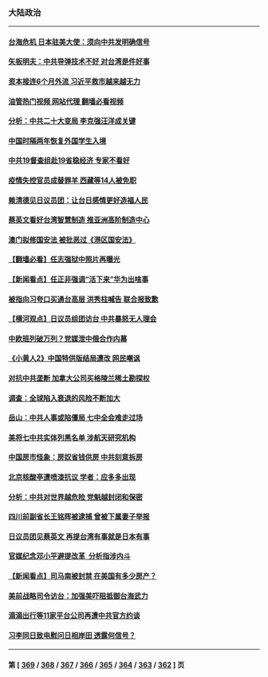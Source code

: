 ### 大陆政治
---
#### [台海危机 日本驻美大使：须向中共发明确信号](../../pages/ncid277/n13809271.md?08250445) 
#### [矢板明夫：中共导弹技术不好 对台湾是件好事](../../pages/ncid277/n13808945.md?08250445) 
#### [资本接连6个月外流 习近平救市越来越无力](../../pages/ncid277/n13809117.md?08250445) 
#### [油管热门视频 网站代理 翻墙必看视频](http://209.222.30.114:81/youtube.html?08250445)
#### [分析：中共二十大变局 李克强汪洋成关键](../../pages/ncid277/n13809019.md?08250445) 
#### [中国时隔两年恢复外国学生入境](../../pages/ncid277/n13809012.md?08250445) 
#### [中共19督查组赴19省稳经济 专家不看好](../../pages/ncid277/n13809003.md?08250445) 
#### [疫情失控官员成替罪羊  西藏等14人被免职](../../pages/ncid277/n13808797.md?08250445) 
#### [赖清德见日议员团：让台日感情更好造福人民](../../pages/ncid277/n13808961.md?08250445) 
#### [蔡英文看好台湾智慧制造 推亚洲高阶制造中心](../../pages/ncid277/n13808829.md?08250445) 
#### [澳门拟修国安法 被批恶过《港区国安法》](../../pages/ncid277/n13808847.md?08250445) 
#### [【翻墙必看】任志强狱中照片再曝光](../../pages/ncid277/n13808844.md?08250445) 
#### [【新闻看点】任正非强调“活下来”华为出啥事](../../pages/ncid277/n13807979.md?08250445) 
#### [被指向习夸口买通台高层 洪秀柱喊告 联合报致歉](../../pages/ncid277/n13808657.md?08250445) 
#### [【横河观点】日议员组团访台 中共暴怒无人理会](../../pages/ncid277/n13808647.md?08250445) 
#### [中欧班列破万列？党媒泄中俄合作内幕](../../pages/ncid277/n13807912.md?08250445) 
#### [《小黄人2》中国特供版结局遭改 网民嘲讽](../../pages/ncid277/n13808563.md?08250445) 
#### [对抗中共垄断 加拿大公司买格陵兰稀土勘探权](../../pages/ncid277/n13808491.md?08250445) 
#### [调查：全球陷入衰退的风险不断加大](../../pages/ncid277/n13808549.md?08250445) 
#### [岳山：中共人事或陷僵局 七中全会难走过场](../../pages/ncid277/n13808465.md?08250445) 
#### [美将七中共实体列黑名单 涉航天研究机构](../../pages/ncid277/n13808533.md?08250445) 
#### [中国房市怪象：房奴省钱供房 中共刻意拆房](../../pages/ncid277/n13808524.md?08250445) 
#### [北京核酸亭遭喷漆抗议 学者：应多多出现](../../pages/ncid277/n13808352.md?08250445) 
#### [分析：中共对世界越危险 党魁越封闭和保密](../../pages/ncid277/n13807964.md?08250445) 
#### [四川前副省长王铭晖被逮捕 曾被下属妻子举报](../../pages/ncid277/n13808400.md?08250445) 
#### [日议员团见蔡英文 再提台湾有事就是日本有事](../../pages/ncid277/n13808307.md?08250445) 
#### [官媒纪念邓小平避提改革  分析指涉内斗](../../pages/ncid277/n13808255.md?08250445) 
#### [【新闻看点】司马南被封禁 在美国有多少房产？](../../pages/ncid277/n13807882.md?08250445) 
#### [美前战略司令访台：加强美吓阻抵御台海武力](../../pages/ncid277/n13808240.md?08250445) 
#### [滴滴出行等11家平台公司再遭中共官方约谈](../../pages/ncid277/n13808179.md?08250445) 
#### [习李同日致电慰问日相岸田 透露何信号？](../../pages/ncid277/n13807974.md?08250445) 

---
#### 第 [ [369](./369.md?08250445) / [368](./368.md?08250445) / [367](./367.md?08250445) / [366](./366.md?08250445) / [365](./365.md?08250445) / [364](./364.md?08250445) / [363](./363.md?08250445) / [362](./362.md?08250445) ] 页

